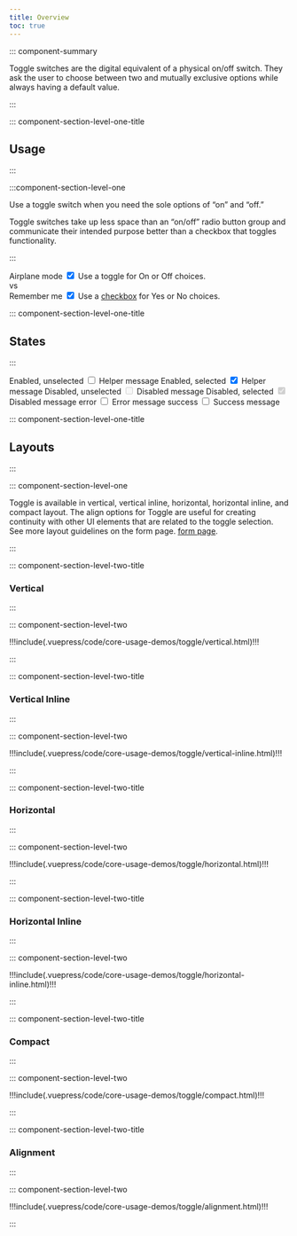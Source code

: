 ```yaml
---
title: Overview
toc: true
---
```


::: component-summary

Toggle switches are the digital equivalent of a physical on/off switch. They ask the user to choose between two and mutually exclusive options while always having a default value.

:::

::: component-section-level-one-title

## Usage

:::

:::component-section-level-one

Use a toggle switch when you need the sole options of “on” and “off.”

Toggle switches take up less space than an “on/off” radio button group and communicate their intended purpose better than a checkbox that toggles functionality.

:::

<DocPinbox>
<div>
    <cds-toggle>
        <label>Airplane mode</label>
        <input type="checkbox" checked />
    </cds-toggle>
    Use a toggle for On or Off choices.
</div>
<div class="versus"><div class="versus-bubble">vs</div></div>
<div>
    <cds-checkbox>
    <label>Remember me</label>
    <input type="checkbox" checked />
    </cds-checkbox>
    Use a <a href="../checkbox">checkbox</a> for Yes or No choices.
</div>
</DocPinbox>

::: component-section-level-one-title

## States

:::

<DocIndent>
<div cds-layout="vertical gap:lg">
    <cds-toggle>
        <label>Enabled, unselected</label>
        <input type="checkbox" />
        <cds-control-message>Helper message</cds-control-message>
    </cds-toggle>
    <cds-toggle>
        <label>Enabled, selected</label>
        <input type="checkbox" checked />
        <cds-control-message>Helper message</cds-control-message>
    </cds-toggle>
    <cds-toggle>
        <label>Disabled, unselected</label>
        <input type="checkbox" disabled />
        <cds-control-message>Disabled message</cds-control-message>
    </cds-toggle>
          <cds-toggle>
        <label>Disabled, selected</label>
        <input type="checkbox" disabled checked />
        <cds-control-message>Disabled message</cds-control-message>
    </cds-toggle>
    <cds-toggle status="error">
        <label>error</label>
        <input type="checkbox" />
        <cds-control-message status="error">Error message</cds-control-message>
    </cds-toggle>
    <cds-toggle status="success">
        <label>success</label>
        <input type="checkbox" />
        <cds-control-message status="success">Success message</cds-control-message>
    </cds-toggle>
</div>
</DocIndent>

::: component-section-level-one-title

## Layouts

:::

::: component-section-level-one

Toggle is available in vertical, vertical inline, horizontal, horizontal inline, and compact layout. The align options for Toggle are useful for creating continuity with other UI elements that are related to the toggle selection. See more layout guidelines on the form page. [form page](/web-components/form/).

:::

<div class="component-section-horizontal" cds-layout="m-t:md">

::: component-section-level-two-title

### Vertical

:::

::: component-section-level-two

<div>
!!!include(.vuepress/code/core-usage-demos/toggle/vertical.html)!!!
</div>

:::

</div>

<div class="component-section-horizontal" cds-layout="m-t:md">

::: component-section-level-two-title

### Vertical Inline

:::

::: component-section-level-two

<div>
!!!include(.vuepress/code/core-usage-demos/toggle/vertical-inline.html)!!!
</div>

:::

</div>

<div class="component-section-horizontal" cds-layout="m-t:md">

::: component-section-level-two-title

### Horizontal

:::

::: component-section-level-two

<div>
!!!include(.vuepress/code/core-usage-demos/toggle/horizontal.html)!!!
</div>

:::

</div>

<div class="component-section-horizontal" cds-layout="m-t:md">

::: component-section-level-two-title

### Horizontal Inline

:::

::: component-section-level-two

<div>
!!!include(.vuepress/code/core-usage-demos/toggle/horizontal-inline.html)!!!
</div>

:::

</div>

<div class="component-section-horizontal" cds-layout="m-t:md">

::: component-section-level-two-title

### Compact

:::

::: component-section-level-two

<div>
!!!include(.vuepress/code/core-usage-demos/toggle/compact.html)!!!
</div>

:::

</div>

<div class="component-section-horizontal" cds-layout="m-t:md">

::: component-section-level-two-title

### Alignment

:::

::: component-section-level-two

<div>
!!!include(.vuepress/code/core-usage-demos/toggle/alignment.html)!!!
</div>

:::

</div>
